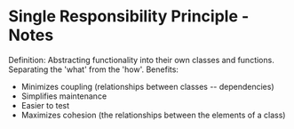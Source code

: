 # Single Responsibility Principle - Notes

Definition: Abstracting functionality into their own classes and functions. Separating the 'what' from the 'how'.
Benefits:
- Minimizes coupling (relationships between classes -- dependencies) 
- Simplifies maintenance
- Easier to test
- Maximizes cohesion (the relationships between the elements of a class)
